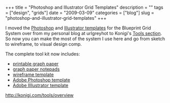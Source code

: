 +++
title = "Photoshop and Illustrator Grid Templates"
description = ""
tags = ["design", "grids"]
date = "2009-03-09"
categories = ["blog"]
slug = "photoshop-and-illustrator-grid-templates"
+++



<p>I moved the <a href="../tools/photoshop-template-blueprint-css-comps.html">Photoshop</a> and <a href="../tools/illustrator-template-blueprint-css-comps.html">Illustrator templates</a> for the Blueprint Grid System over from my personal blog at urlgreyhot to Konigi's <a href="../tools/overview.html">Tools section</a>. So now you can make the most of the system I use here and go from sketch to wireframe, to visual design comp.</p>
<p>The complete tool kit now includes: </p>
<ul>
<li><a href="../tools/graph-paper.html">printable graph paper</a>
<li><a href="http://shop.konigi.com/?q=store">graph paper notepads</a></li>
<li><a href="../tools/omnigraffle-ux-template.html">wireframe template</a></li>
<li><a href="../tools/photoshop-template-blueprint-css-comps.html">Adobe Photoshop template</a></li>
<li><a href="../tools/illustrator-template-blueprint-css-comps.html">Adobe Illlustrator template</a></li>
</ul>
    
  <a href="../tools/overview.html">http://konigi.com/tools/overview</a>
